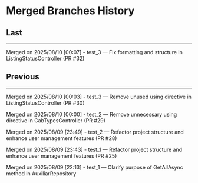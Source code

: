 # Merged Branches History

## Last
---------------------------
Merged on 2025/08/10
[00:07] - test_3 — Fix formatting and structure in ListingStatusController (PR #32)

## Previous
---------------------------
Merged on 2025/08/10
[00:03] - test_3 — Remove unused using directive in ListingStatusController (PR #30)

Merged on 2025/08/10
[00:00] - test_2 — Remove unnecessary using directive in CabTypesController (PR #29)

Merged on 2025/08/09
[23:49] - test_2 — Refactor project structure and enhance user management features (PR #28)

Merged on 2025/08/09
[23:43] - test_1 — Refactor project structure and enhance user management features (PR #25)

Merged on 2025/08/09
[22:13] - test_1 — Clarify purpose of GetAllAsync method in AuxiliarRepository
